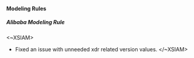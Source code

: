 
#### Modeling Rules
##### Alibaba Modeling Rule
<~XSIAM>
- Fixed an issue with unneeded xdr related version values.
</~XSIAM>
